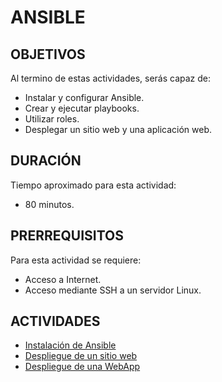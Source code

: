 # ANSIBLE

## OBJETIVOS

Al termino de estas actividades, serás capaz de:

- Instalar y configurar Ansible.
- Crear y ejecutar playbooks.
- Utilizar roles.
- Desplegar un sitio web y una aplicación web.

## DURACIÓN

Tiempo aproximado para esta actividad:

- 80 minutos.

## PRERREQUISITOS

Para esta actividad se requiere:

- Acceso a Internet.
- Acceso mediante SSH a un servidor Linux.

## ACTIVIDADES

- [Instalación de Ansible](a01.md)
- [Despliegue de un sitio web](a02.md)
- [Despliegue de una WebApp](a03.md)

